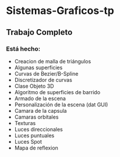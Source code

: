 # Sistemas-Graficos-tp
## Trabajo Completo
### Está hecho:
* Creacion de malla de triángulos
* Algunas superficies
* Curvas de Bezier/B-Spline
* Discretizador de curvas
* Clase Objeto 3D
* Algoritmo de superficies de barrido
* Armado de la escena
* Personalización de la escena (dat GUI)
* Camara de la capsula
* Camaras orbitales
* Texturas
* Luces direccionales
* Luces puntuales
* Luces Spot
* Mapa de reflexion


